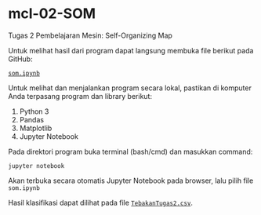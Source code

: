 # mcl-02-SOM

Tugas 2 Pembelajaran Mesin: Self-Organizing Map

Untuk melihat hasil dari program dapat langsung membuka file berikut pada GitHub:

[`som.ipynb`](https://github.com/renaism/mcl-02-SOM/blob/master/som.ipynb)

Untuk melihat dan menjalankan program secara lokal, pastikan di komputer Anda terpasang program dan library berikut:

1. Python 3
2. Pandas
3. Matplotlib
4. Jupyter Notebook

Pada direktori program buka terminal (bash/cmd) dan masukkan command:
```
jupyter notebook
```
Akan terbuka secara otomatis Jupyter Notebook pada browser, lalu pilih file `som.ipynb`

Hasil klasifikasi dapat dilihat pada file [`TebakanTugas2.csv`](https://github.com/renaism/mcl-02-SOM/blob/master/TebakanTugas2.csv).